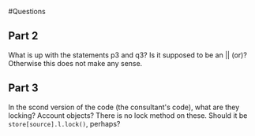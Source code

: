 #Questions

## Part 2

What is up with the statements p3 and q3? Is it supposed to be an || (or)? Otherwise this does not make any sense.

## Part 3

In the scond version of the code (the consultant's code), what are they locking? Account objects? There is no lock method on these. Should it be `store[source].l.lock()`, perhaps?
